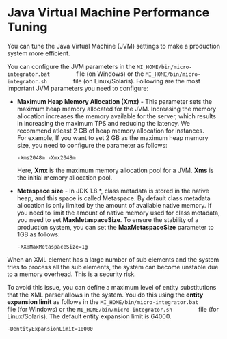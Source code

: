 # Java Virtual Machine Performance Tuning

You can tune the Java Virtual Machine (JVM) settings to make a production system more efficient.

You can configure the JVM parameters in the
`MI_HOME/bin/micro-integrator.bat        ` file (on Windows) or the
`MI_HOME/bin/micro-integrator.sh        ` file (on
Linux/Solaris). Following are the most important JVM parameters you need
to configure:

-   **Maximum Heap Memory Allocation (Xmx)** - This parameter sets the
    maximum heap memory allocated for the JVM. Increasing the memory
    allocation increases the memory available for the server, which
    results in increasing the maximum TPS and reducing the latency. We
    recommend atleast 2 GB of heap memory allocation for instances.  
    For example, If you want to set 2 GB as the maximum heap memory
    size, you need to configure the parameter as follows:

    ```
    -Xms2048m -Xmx2048m
    ```

    Here, **Xmx** is the maximum memory allocation pool for a JVM.
    **Xms** is the initial memory allocation pool.  

-   **Metaspace size** - In JDK 1.8.\*, class metadata is stored in the
    native heap, and this space is called Metaspace. By default class
    metadata allocation is only limited by the amount of available
    native memory. If you need to limit the amount of native memory used
    for class metadata, you need to set **MaxMetaspaceSize**.
    To ensure the stability of a production system, you can set the
    **MaxMetaspaceSize** parameter to 1GB as follows:

    ```
    -XX:MaxMetaspaceSize=1g
    ```

When an XML element has a large number of sub elements and the system
tries to process all the sub elements, the system can become unstable
due to a memory overhead. This is a security risk.

To avoid this issue, you can define a maximum level of entity
substitutions that the XML parser allows in the system. You do this
using the <b>entity expansion limit</b> as follows in the
`MI_HOME/bin/micro-integrator.bat        ` file (for Windows) or
the `MI_HOME/bin/micro-integrator.sh        ` file (for
Linux/Solaris). The default entity expansion limit is 64000.

```
-DentityExpansionLimit=10000
```